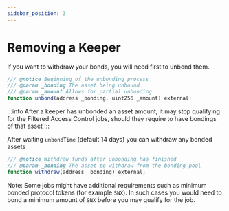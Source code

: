 ```yaml
---
sidebar_position: 3
---
```


# Removing a Keeper

If you want to withdraw your bonds, you will need first to unbond them.

```js
/// @notice Beginning of the unbonding process
/// @param _bonding The asset being unbound
/// @param _amount Allows for partial unbonding
function unbond(address _bonding, uint256 _amount) external;
```

:::info
After a keeper has unbonded an asset amount, it may stop qualifying for the Filtered Access Control jobs, should they require to have bondings of that asset
:::

After waiting `unbondTime` (default 14 days) you can withdraw any bonded assets

```js
/// @notice Withdraw funds after unbonding has finished
/// @param _bonding The asset to withdraw from the bonding pool
function withdraw(address _bonding) external;
```

Note: Some jobs might have additional requirements such as minimum bonded protocol tokens (for example `SNX`). In such cases you would need to bond a minimum amount of `SNX` before you may qualify for the job.